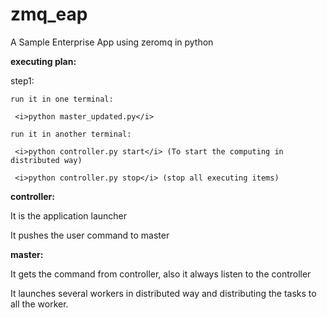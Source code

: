 zmq_eap
=======

A Sample Enterprise App using zeromq in python

<b>executing plan:</b>

step1:

    run it in one terminal:
    
     <i>python master_updated.py</i>

    run it in another terminal:
    
     <i>python controller.py start</i> (To start the computing in distributed way)

     <i>python controller.py stop</i> (stop all executing items)


<b>controller:</b>

   It is the application launcher
   
   It pushes the user command to master

<b>master:</b>

   It gets the command from controller, also it always listen to the controller
   
   It launches several workers in distributed way and distributing the tasks to all the worker.

   
